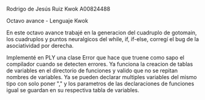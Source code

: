Rodrigo de Jesús Ruiz Kwok A00824488

Octavo avance - Lenguaje Kwok

En este octavo avance trabajé en la generacion del cuadruplo de gotomain, los cuadruplos y puntos neuralgicos del while, if, if-else, corregí el bug de la asociatividad por derecha.

Implementé en PLY una clase Error que hace que truene como sapo el compilador cuando se detecten errores.
Ya funciona la creacion de tablas de variables en el directorio de funciones y valido que no se repitan nombres de variables. Ya se pueden declarar multiples variables del mismo tipo con solo poner "," y los parametros de las declaraciones de funciones igual se guardan en su respectiva tabla de variables.
